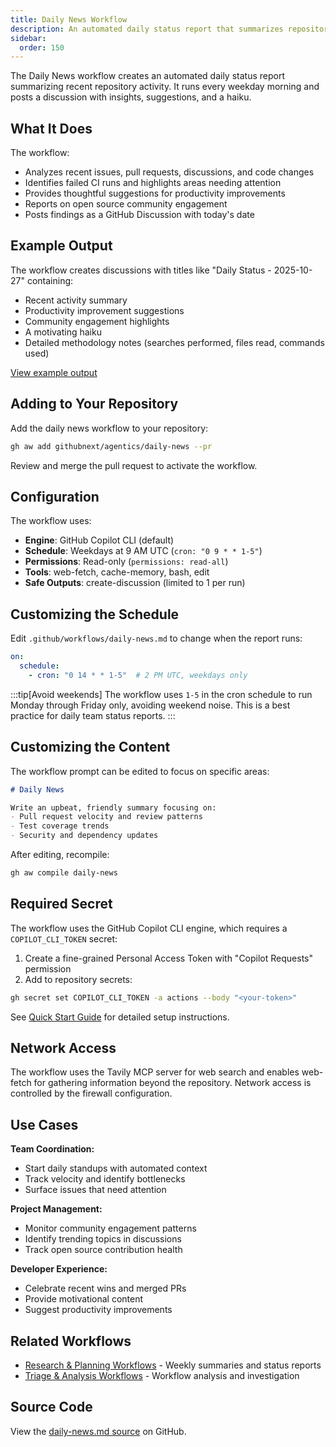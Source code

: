 ```yaml
---
title: Daily News Workflow
description: An automated daily status report that summarizes repository activity and posts to GitHub Discussions using the Copilot CLI engine
sidebar:
  order: 150
---
```


The Daily News workflow creates an automated daily status report summarizing recent repository activity. It runs every weekday morning and posts a discussion with insights, suggestions, and a haiku.

## What It Does

The workflow:
- Analyzes recent issues, pull requests, discussions, and code changes
- Identifies failed CI runs and highlights areas needing attention
- Provides thoughtful suggestions for productivity improvements
- Reports on open source community engagement
- Posts findings as a GitHub Discussion with today's date

## Example Output

The workflow creates discussions with titles like "Daily Status - 2025-10-27" containing:
- Recent activity summary
- Productivity improvement suggestions
- Community engagement highlights
- A motivating haiku
- Detailed methodology notes (searches performed, files read, commands used)

[View example output](https://github.com/githubnext/gh-aw/discussions/categories/daily-news)

## Adding to Your Repository

Add the daily news workflow to your repository:

```bash wrap
gh aw add githubnext/agentics/daily-news --pr
```

Review and merge the pull request to activate the workflow.

## Configuration

The workflow uses:
- **Engine**: GitHub Copilot CLI (default)
- **Schedule**: Weekdays at 9 AM UTC (`cron: "0 9 * * 1-5"`)
- **Permissions**: Read-only (`permissions: read-all`)
- **Tools**: web-fetch, cache-memory, bash, edit
- **Safe Outputs**: create-discussion (limited to 1 per run)

## Customizing the Schedule

Edit `.github/workflows/daily-news.md` to change when the report runs:

```yaml
on:
  schedule:
    - cron: "0 14 * * 1-5"  # 2 PM UTC, weekdays only
```

:::tip[Avoid weekends]
The workflow uses `1-5` in the cron schedule to run Monday through Friday only, avoiding weekend noise. This is a best practice for daily team status reports.
:::

## Customizing the Content

The workflow prompt can be edited to focus on specific areas:

```markdown
# Daily News

Write an upbeat, friendly summary focusing on:
- Pull request velocity and review patterns
- Test coverage trends
- Security and dependency updates
```

After editing, recompile:

```bash wrap
gh aw compile daily-news
```

## Required Secret

The workflow uses the GitHub Copilot CLI engine, which requires a `COPILOT_CLI_TOKEN` secret:

1. Create a fine-grained Personal Access Token with "Copilot Requests" permission
2. Add to repository secrets:

```bash
gh secret set COPILOT_CLI_TOKEN -a actions --body "<your-token>"
```

See [Quick Start Guide](/gh-aw/start-here/quick-start/) for detailed setup instructions.

## Network Access

The workflow uses the Tavily MCP server for web search and enables web-fetch for gathering information beyond the repository. Network access is controlled by the firewall configuration.

## Use Cases

**Team Coordination:**
- Start daily standups with automated context
- Track velocity and identify bottlenecks
- Surface issues that need attention

**Project Management:**
- Monitor community engagement patterns
- Identify trending topics in discussions
- Track open source contribution health

**Developer Experience:**
- Celebrate recent wins and merged PRs
- Provide motivational content
- Suggest productivity improvements

## Related Workflows

- [Research & Planning Workflows](/gh-aw/samples/research-planning/) - Weekly summaries and status reports
- [Triage & Analysis Workflows](/gh-aw/samples/triage-analysis/) - Workflow analysis and investigation

## Source Code

View the [daily-news.md source](https://github.com/githubnext/gh-aw/blob/main/.github/workflows/daily-news.md) on GitHub.
